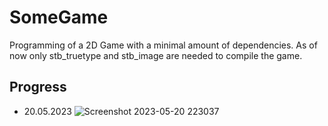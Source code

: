 # SomeGame

Programming of a 2D Game with a minimal amount of dependencies. As of now only stb_truetype and stb_image are needed to compile the game.

## Progress

* 20.05.2023
![Screenshot 2023-05-20 223037](https://github.com/Jan-Hebbel/SomeGame/assets/75396907/e1fb16bf-d672-4de8-bf0e-f2709523bb4a)
